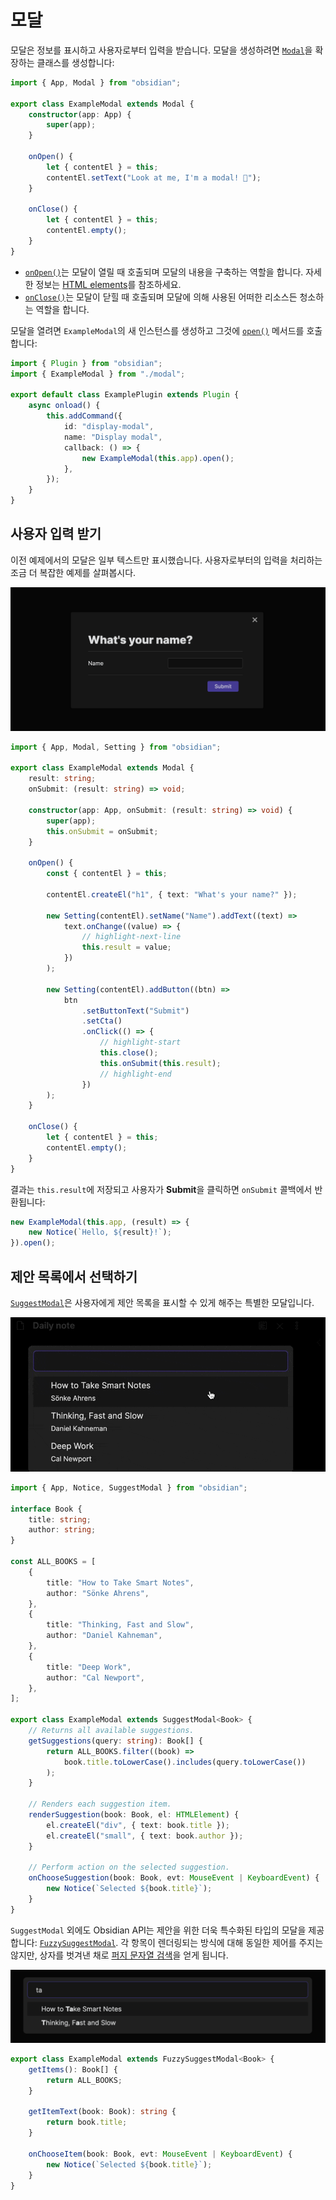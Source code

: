 # 모달

모달은 정보를 표시하고 사용자로부터 입력을 받습니다. 모달을 생성하려면 [`Modal`](../reference/typescript/classes/Modal.md)을 확장하는 클래스를 생성합니다:

```ts title="modal.ts"
import { App, Modal } from "obsidian";

export class ExampleModal extends Modal {
    constructor(app: App) {
        super(app);
    }

    onOpen() {
        let { contentEl } = this;
        contentEl.setText("Look at me, I'm a modal! 👀");
    }

    onClose() {
        let { contentEl } = this;
        contentEl.empty();
    }
}
```

-   [`onOpen()`](../reference/typescript/classes/Modal.md#onopen)는 모달이 열릴 때 호출되며 모달의 내용을 구축하는 역할을 합니다. 자세한 정보는 [HTML elements](html-elements.md)를 참조하세요.
-   [`onClose()`](../reference/typescript/classes/Modal.md#onclose)는 모달이 닫힐 때 호출되며 모달에 의해 사용된 어떠한 리소스든 청소하는 역할을 합니다.

모달을 열려면 `ExampleModal`의 새 인스턴스를 생성하고 그것에 [`open()`](../reference/typescript/classes/Modal.md#open) 메서드를 호출합니다:

```ts title="main.ts"
import { Plugin } from "obsidian";
import { ExampleModal } from "./modal";

export default class ExamplePlugin extends Plugin {
    async onload() {
        this.addCommand({
            id: "display-modal",
            name: "Display modal",
            callback: () => {
                new ExampleModal(this.app).open();
            },
        });
    }
}
```

## 사용자 입력 받기

이전 예제에서의 모달은 일부 텍스트만 표시했습니다. 사용자로부터의 입력을 처리하는 조금 더 복잡한 예제를 살펴봅시다.

![사용자 입력과 함께 있는 모달](../../static/img/modal-input.png)

```ts title="modal.ts"
import { App, Modal, Setting } from "obsidian";

export class ExampleModal extends Modal {
    result: string;
    onSubmit: (result: string) => void;

    constructor(app: App, onSubmit: (result: string) => void) {
        super(app);
        this.onSubmit = onSubmit;
    }

    onOpen() {
        const { contentEl } = this;

        contentEl.createEl("h1", { text: "What's your name?" });

        new Setting(contentEl).setName("Name").addText((text) =>
            text.onChange((value) => {
                // highlight-next-line
                this.result = value;
            })
        );

        new Setting(contentEl).addButton((btn) =>
            btn
                .setButtonText("Submit")
                .setCta()
                .onClick(() => {
                    // highlight-start
                    this.close();
                    this.onSubmit(this.result);
                    // highlight-end
                })
        );
    }

    onClose() {
        let { contentEl } = this;
        contentEl.empty();
    }
}
```

결과는 `this.result`에 저장되고 사용자가 **Submit**을 클릭하면 `onSubmit` 콜백에서 반환됩니다:

```ts
new ExampleModal(this.app, (result) => {
    new Notice(`Hello, ${result}!`);
}).open();
```

## 제안 목록에서 선택하기

[`SuggestModal`](../reference/typescript/classes/SuggestModal.md)은 사용자에게 제안 목록을 표시할 수 있게 해주는 특별한 모달입니다.

![제안이 있는 모달](../../static/img/suggest-modal.gif)

```ts title="modal.ts"
import { App, Notice, SuggestModal } from "obsidian";

interface Book {
    title: string;
    author: string;
}

const ALL_BOOKS = [
    {
        title: "How to Take Smart Notes",
        author: "Sönke Ahrens",
    },
    {
        title: "Thinking, Fast and Slow",
        author: "Daniel Kahneman",
    },
    {
        title: "Deep Work",
        author: "Cal Newport",
    },
];

export class ExampleModal extends SuggestModal<Book> {
    // Returns all available suggestions.
    getSuggestions(query: string): Book[] {
        return ALL_BOOKS.filter((book) =>
            book.title.toLowerCase().includes(query.toLowerCase())
        );
    }

    // Renders each suggestion item.
    renderSuggestion(book: Book, el: HTMLElement) {
        el.createEl("div", { text: book.title });
        el.createEl("small", { text: book.author });
    }

    // Perform action on the selected suggestion.
    onChooseSuggestion(book: Book, evt: MouseEvent | KeyboardEvent) {
        new Notice(`Selected ${book.title}`);
    }
}
```

`SuggestModal` 외에도 Obsidian API는 제안을 위한 더욱 특수화된 타입의 모달을 제공합니다: [`FuzzySuggestModal`](../reference/typescript/classes/FuzzySuggestModal.md). 각 항목이 렌더링되는 방식에 대해 동일한 제어를 주지는 않지만, 상자를 벗겨낸 채로 [퍼지 문자열 검색](https://en.wikipedia.org/wiki/Approximate_string_matching)을 얻게 됩니다.

![퍼지 문자열 검색](../../static/img/fuzzy-suggestion-modal.png)

```ts
export class ExampleModal extends FuzzySuggestModal<Book> {
    getItems(): Book[] {
        return ALL_BOOKS;
    }

    getItemText(book: Book): string {
        return book.title;
    }

    onChooseItem(book: Book, evt: MouseEvent | KeyboardEvent) {
        new Notice(`Selected ${book.title}`);
    }
}
```
